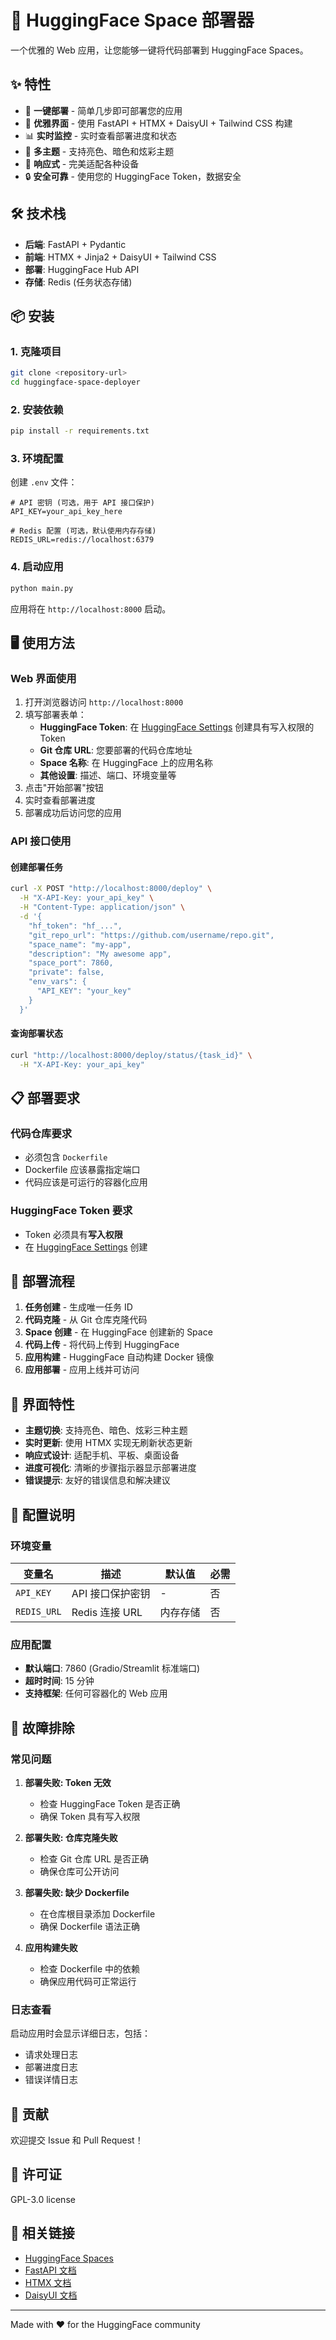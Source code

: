 # 🚀 HuggingFace Space 部署器

一个优雅的 Web 应用，让您能够一键将代码部署到 HuggingFace Spaces。

## ✨ 特性

- 🎯 **一键部署** - 简单几步即可部署您的应用
- 🎨 **优雅界面** - 使用 FastAPI + HTMX + DaisyUI + Tailwind CSS 构建
- 📊 **实时监控** - 实时查看部署进度和状态
- 🌙 **多主题** - 支持亮色、暗色和炫彩主题
- 📱 **响应式** - 完美适配各种设备
- 🔒 **安全可靠** - 使用您的 HuggingFace Token，数据安全

## 🛠️ 技术栈

- **后端**: FastAPI + Pydantic
- **前端**: HTMX + Jinja2 + DaisyUI + Tailwind CSS
- **部署**: HuggingFace Hub API
- **存储**: Redis (任务状态存储)

## 📦 安装

### 1. 克隆项目

```bash
git clone <repository-url>
cd huggingface-space-deployer
```

### 2. 安装依赖

```bash
pip install -r requirements.txt
```

### 3. 环境配置

创建 `.env` 文件：

```env
# API 密钥 (可选，用于 API 接口保护)
API_KEY=your_api_key_here

# Redis 配置 (可选，默认使用内存存储)
REDIS_URL=redis://localhost:6379
```

### 4. 启动应用

```bash
python main.py
```

应用将在 `http://localhost:8000` 启动。

## 🖥️ 使用方法

### Web 界面使用

1. 打开浏览器访问 `http://localhost:8000`
2. 填写部署表单：
   - **HuggingFace Token**: 在 [HuggingFace Settings](https://huggingface.co/settings/tokens) 创建具有写入权限的 Token
   - **Git 仓库 URL**: 您要部署的代码仓库地址
   - **Space 名称**: 在 HuggingFace 上的应用名称
   - **其他设置**: 描述、端口、环境变量等
3. 点击"开始部署"按钮
4. 实时查看部署进度
5. 部署成功后访问您的应用

### API 接口使用

#### 创建部署任务

```bash
curl -X POST "http://localhost:8000/deploy" \
  -H "X-API-Key: your_api_key" \
  -H "Content-Type: application/json" \
  -d '{
    "hf_token": "hf_...",
    "git_repo_url": "https://github.com/username/repo.git",
    "space_name": "my-app",
    "description": "My awesome app",
    "space_port": 7860,
    "private": false,
    "env_vars": {
      "API_KEY": "your_key"
    }
  }'
```

#### 查询部署状态

```bash
curl "http://localhost:8000/deploy/status/{task_id}" \
  -H "X-API-Key: your_api_key"
```

## 📋 部署要求

### 代码仓库要求

- 必须包含 `Dockerfile`
- Dockerfile 应该暴露指定端口
- 代码应该是可运行的容器化应用

### HuggingFace Token 要求

- Token 必须具有**写入权限**
- 在 [HuggingFace Settings](https://huggingface.co/settings/tokens) 创建

## 🚀 部署流程

1. **任务创建** - 生成唯一任务 ID
2. **代码克隆** - 从 Git 仓库克隆代码
3. **Space 创建** - 在 HuggingFace 创建新的 Space
4. **代码上传** - 将代码上传到 HuggingFace
5. **应用构建** - HuggingFace 自动构建 Docker 镜像
6. **应用部署** - 应用上线并可访问

## 🎨 界面特性

- **主题切换**: 支持亮色、暗色、炫彩三种主题
- **实时更新**: 使用 HTMX 实现无刷新状态更新
- **响应式设计**: 适配手机、平板、桌面设备
- **进度可视化**: 清晰的步骤指示器显示部署进度
- **错误提示**: 友好的错误信息和解决建议

## 🔧 配置说明

### 环境变量

| 变量名 | 描述 | 默认值 | 必需 |
|-------|------|--------|------|
| `API_KEY` | API 接口保护密钥 | - | 否 |
| `REDIS_URL` | Redis 连接 URL | 内存存储 | 否 |

### 应用配置

- **默认端口**: 7860 (Gradio/Streamlit 标准端口)
- **超时时间**: 15 分钟
- **支持框架**: 任何可容器化的 Web 应用

## 🐛 故障排除

### 常见问题

1. **部署失败: Token 无效**
   - 检查 HuggingFace Token 是否正确
   - 确保 Token 具有写入权限

2. **部署失败: 仓库克隆失败**
   - 检查 Git 仓库 URL 是否正确
   - 确保仓库可公开访问

3. **部署失败: 缺少 Dockerfile**
   - 在仓库根目录添加 Dockerfile
   - 确保 Dockerfile 语法正确

4. **应用构建失败**
   - 检查 Dockerfile 中的依赖
   - 确保应用代码可正常运行

### 日志查看

启动应用时会显示详细日志，包括：
- 请求处理日志
- 部署进度日志
- 错误详情日志

## 🤝 贡献

欢迎提交 Issue 和 Pull Request！

## 📄 许可证

GPL-3.0 license

## 🔗 相关链接

- [HuggingFace Spaces](https://huggingface.co/spaces)
- [FastAPI 文档](https://fastapi.tiangolo.com/)
- [HTMX 文档](https://htmx.org/)
- [DaisyUI 文档](https://daisyui.com/)

---

Made with ❤️ for the HuggingFace community
